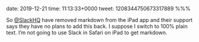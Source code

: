 date: 2019-12-21
time: 11:13:33+0000
tweet: 1208344750673317889
%%%

So [@SlackHQ](https://twitter.com/SlackHQ) have removed markdown from the iPad app and their support says they have no plans to add this back. I suppose I switch to 100% plain text. I’m not going to use Slack in Safari on iPad to get markdown.
